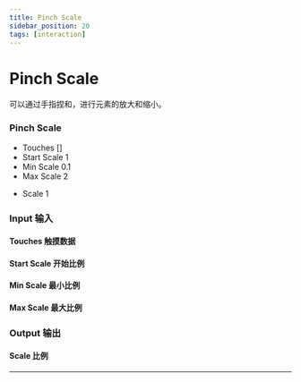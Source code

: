 ```yaml
---
title: Pinch Scale
sidebar_position: 20
tags: [interaction]
---
```


# Pinch Scale

可以通过手指捏和，进行元素的放大和缩小。

<div className="patch-container">
    <div className="patch processor">
        <h3>Pinch Scale</h3>
        <ul className="inputs">
            <li>Touches <span>[]</span></li>
            <li>Start Scale <span>1</span></li>
            <li>Min Scale <span>0.1</span></li>
            <li>Max Scale <span>2</span></li>
        </ul>
        <ul className="outputs">
            <li>Scale <span>1</span></li>
        </ul>
    </div>
</div>

<div className="port-descriptions">
<div className="inputs">

### Input 输入

#### Touches 触摸数据

#### Start Scale 开始比例

#### Min Scale 最小比例

#### Max Scale 最大比例

</div>
<div className="outputs">

### Output 输出

#### Scale 比例

</div>
</div>


------